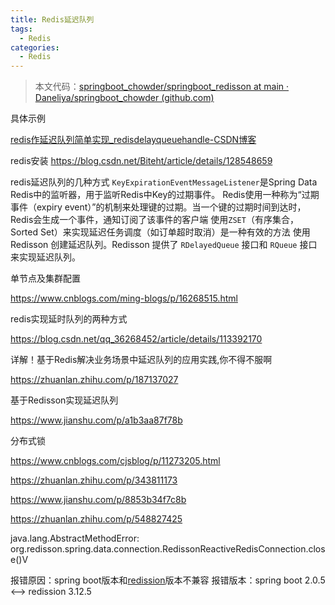 ```yaml
---
title: Redis延迟队列
tags:
  - Redis
categories:
  - Redis
---
```








> 本文代码：[springboot_chowder/springboot_redisson at main · Daneliya/springboot_chowder (github.com)](https://github.com/Daneliya/springboot_chowder/tree/main/springboot_redisson)





具体示例

[redis作延迟队列简单实现_redisdelayqueuehandle-CSDN博客](https://blog.csdn.net/qq_43163943/article/details/120493022)















redis安装
https://blog.csdn.net/Biteht/article/details/128548659

redis延迟队列的几种方式 `KeyExpirationEventMessageListener`是Spring Data Redis中的监听器，用于监听Redis中Key的过期事件。 Redis使用一种称为“过期事件（expiry event）”的机制来处理键的过期。当一个键的过期时间到达时，Redis会生成一个事件，通知订阅了该事件的客户端 使用`ZSET`（有序集合，Sorted Set）来实现延迟任务调度（如订单超时取消）是一种有效的方法 使用 Redisson 创建延迟队列。Redisson 提供了 `RDelayedQueue` 接口和 `RQueue` 接口来实现延迟队列。



单节点及集群配置

https://www.cnblogs.com/ming-blogs/p/16268515.html

redis实现延时队列的两种方式

https://blog.csdn.net/qq_36268452/article/details/113392170

详解！基于Redis解决业务场景中延迟队列的应用实践,你不得不服啊

https://zhuanlan.zhihu.com/p/187137027

基于Redisson实现延迟队列

https://www.jianshu.com/p/a1b3aa87f78b

分布式锁

https://www.cnblogs.com/cjsblog/p/11273205.html





https://zhuanlan.zhihu.com/p/343811173

https://www.jianshu.com/p/8853b34f7c8b

https://zhuanlan.zhihu.com/p/548827425



java.lang.AbstractMethodError: org.redisson.spring.data.connection.RedissonReactiveRedisConnection.close()V

报错原因：spring boot版本和[redission](https://so.csdn.net/so/search?q=redission&spm=1001.2101.3001.7020)版本不兼容
报错版本：spring boot 2.0.5   <-->  redission 3.12.5